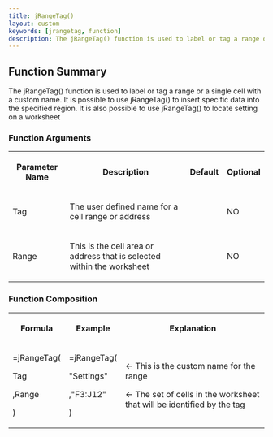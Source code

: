 ```yaml
---
title: jRangeTag()
layout: custom
keywords: [jrangetag, function]
description: The jRangeTag() function is used to label or tag a range or a single cell with a custom name.
---
```

##  Function Summary 

The jRangeTag() function is used to label or tag a range or a single cell with a custom name. It is possible to use jRangeTag() to insert specific data into the specified region. It is also possible to use jRangeTag() to locate setting on a worksheet 

###  Function Arguments   
  
<table>  
<tr>  
<th>

Parameter Name 
</th>  
<th>

Description 
</th>  
<th>

Default 
</th>  
<th>

Optional 
</th> </tr>  
<tr>  
<td>



Tag 


</td>  
<td>

The user defined name for a cell range or address 
</td>  
<td>

  

</td>  
<td>

NO 
</td> </tr>  
<tr>  
<td>

Range 
</td>  
<td>

This is the cell area or address that is selected within the worksheet 
</td>  
<td>

  

</td>  
<td>

NO 
</td> </tr> </table>

###  Function Composition   
  
<table>  
<tr>  
<th>

Formula 
</th>  
<th>

Example 
</th>  
<th>

Explanation 
</th> </tr>  
<tr>  
<td>



=jRangeTag( 

Tag 

,Range 

) 


</td>  
<td>



=jRangeTag( 

"Settings" 

,"F3:J12" 

) 


</td>  
<td>



  


← This is the custom name for the range 

← The set of cells in the worksheet that will be identified by the tag 


</td> </tr> </table>
